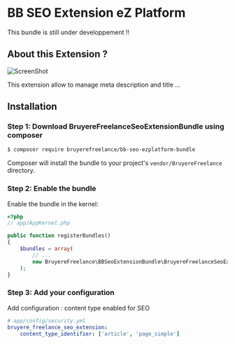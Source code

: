 # BB SEO Extension eZ Platform
This bundle is still under developpement !!

## About this Extension ?
![ScreenShot](https://raw.github.com/fundup/bb-seo-ezplatform-bundle/master/screenshot.png)

This extension allow to manage meta description and title ...

## Installation

### Step 1: Download BruyereFreelanceSeoExtensionBundle using composer


``` bash
$ composer require bruyerefreelance/bb-seo-ezplatform-bundle
```

Composer will install the bundle to your project's `vendor/BruyereFreelance` directory.

### Step 2: Enable the bundle

Enable the bundle in the kernel:

``` php
<?php
// app/AppKernel.php

public function registerBundles()
{
    $bundles = array(
        // ...
        new BruyereFreelance\BBSeoExtensionBundle\BruyereFreelanceSeoExtensionBundle(),
    );
}
```

### Step 3: Add your configuration

Add configuration : content type enabled for SEO
``` yaml
# app/config/security.yml
bruyere_freelance_seo_extension:
    content_type_identifier: ['article', 'page_simple']

